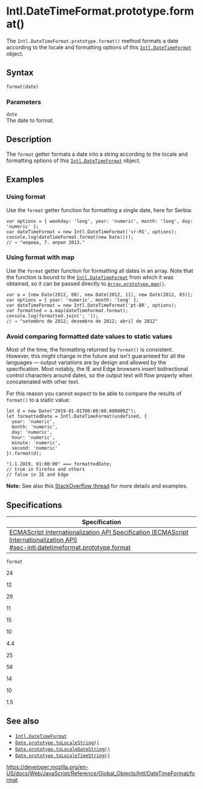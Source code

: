 # Intl.DateTimeFormat.prototype.format()

The `Intl.DateTimeFormat.prototype.format()` method formats a date according to the locale and formatting options of this [`Intl.DateTimeFormat`](../datetimeformat) object.

## Syntax

    format(date)

### Parameters

`date`  
The date to format.

## Description

The `format` getter formats a date into a string according to the locale and formatting options of this [`Intl.DateTimeFormat`](../datetimeformat) object.

## Examples

### Using format

Use the `format` getter function for formatting a single date, here for Serbia:

    var options = { weekday: 'long', year: 'numeric', month: 'long', day: 'numeric' };
    var dateTimeFormat = new Intl.DateTimeFormat('sr-RS', options);
    console.log(dateTimeFormat.format(new Date()));
    // → "недеља, 7. април 2013."

### Using format with map

Use the `format` getter function for formatting all dates in an array. Note that the function is bound to the [`Intl.DateTimeFormat`](../datetimeformat) from which it was obtained, so it can be passed directly to [`Array.prototype.map()`](../../array/map).

    var a = [new Date(2012, 08), new Date(2012, 11), new Date(2012, 03)];
    var options = { year: 'numeric', month: 'long' };
    var dateTimeFormat = new Intl.DateTimeFormat('pt-BR', options);
    var formatted = a.map(dateTimeFormat.format);
    console.log(formatted.join('; '));
    // → "setembro de 2012; dezembro de 2012; abril de 2012"

### Avoid comparing formatted date values to static values

Most of the time, the formatting returned by `format()` is consistent. However, this might change in the future and isn't guaranteed for all the languages — output variations are by design and allowed by the specification. Most notably, the IE and Edge browsers insert bidirectional control characters around dates, so the output text will flow properly when concatenated with other text.

For this reason you cannot expect to be able to compare the results of `format()` to a static value:

    let d = new Date("2019-01-01T00:00:00.000000Z");
    let formattedDate = Intl.DateTimeFormat(undefined, {
      year: 'numeric',
      month: 'numeric',
      day: 'numeric',
      hour: 'numeric',
      minute: 'numeric',
      second: 'numeric'
    }).format(d);

    "1.1.2019, 01:00:00" === formattedDate;
    // true in Firefox and others
    // false in IE and Edge

**Note:** See also this [StackOverflow thread](https://stackoverflow.com/questions/25574963/ies-tolocalestring-has-strange-characters-in-results) for more details and examples.

## Specifications

<table><thead><tr class="header"><th>Specification</th></tr></thead><tbody><tr class="odd"><td><a href="https://tc39.es/ecma402/#sec-intl.datetimeformat.prototype.format">ECMAScript Internationalization API Specification (ECMAScript Internationalization API)<br />
<span class="small">#sec-intl.datetimeformat.prototype.format</span></a></td></tr></tbody></table>

`format`

24

12

29

11

15

10

4.4

25

56

14

10

1.5

## See also

-   [`Intl.DateTimeFormat`](../datetimeformat)
-   [`Date.prototype.toLocaleString()`](../../date/tolocalestring)
-   [`Date.prototype.toLocaleDateString()`](../../date/tolocaledatestring)
-   [`Date.prototype.toLocaleTimeString()`](../../date/tolocaletimestring)

<a href="https://developer.mozilla.org/en-US/docs/Web/JavaScript/Reference/Global_Objects/Intl/DateTimeFormat/format" class="_attribution-link">https://developer.mozilla.org/en-US/docs/Web/JavaScript/Reference/Global_Objects/Intl/DateTimeFormat/format</a>

